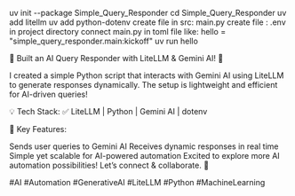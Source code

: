  uv init --package Simple_Query_Responder
 cd Simple_Query_Responder
 uv add litellm
 uv add python-dotenv
 create file in src:  main.py 
 create file : .env in project directory
 connect main.py in toml file like: hello = "simple_query_responder.main:kickoff"
 uv run hello


🚀 Built an AI Query Responder with LiteLLM & Gemini AI! 🤖

I created a simple Python script that interacts with Gemini AI using LiteLLM to generate responses dynamically. The setup is lightweight and efficient for AI-driven queries!

💡 Tech Stack:
✅ LiteLLM | Python | Gemini AI | dotenv

🔗 Key Features:

Sends user queries to Gemini AI
Receives dynamic responses in real time
Simple yet scalable for AI-powered automation
Excited to explore more AI automation possibilities! Let’s connect & collaborate. 🚀

#AI #Automation #GenerativeAI #LiteLLM #Python #MachineLearning